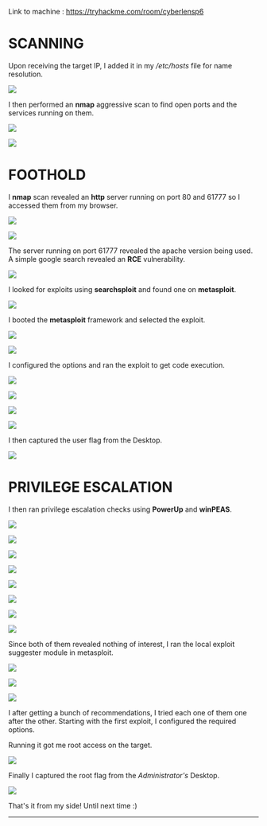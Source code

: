 
Link to machine : https://tryhackme.com/room/cyberlensp6

# SCANNING

Upon receiving the target IP, I added it in my */etc/hosts* file for name resolution.

![](IMAGES/1.png)

I then performed an **nmap** aggressive scan to find open ports and the services running on them. 

![](IMAGES/2.png)

![](IMAGES/3.png)

# FOOTHOLD

I **nmap** scan revealed an **http** server running on port 80 and 61777 so I accessed them from my browser.

![](IMAGES/4.png)

![](IMAGES/5.png)

The server running on port 61777 revealed the apache version being used. A simple google search revealed an **RCE** vulnerability.

![](IMAGES/6.png)

I looked for exploits using **searchsploit** and found one on **metasploit**.

![](IMAGES/7.png)

I booted the **metasploit** framework and selected the exploit.

![](IMAGES/8.png)

![](IMAGES/9.png)

I configured the options and ran the exploit to get code execution.

![](IMAGES/10.png)

![](IMAGES/11.png)

![](IMAGES/12.png)

![](IMAGES/13.png)

I then captured the user flag from the Desktop.

![](IMAGES/14.png)

# PRIVILEGE ESCALATION

I then ran privilege escalation checks using **PowerUp** and **winPEAS**.

![](IMAGES/15.png)

![](IMAGES/16.png)

![](IMAGES/17.png)

![](IMAGES/18.png)

![](IMAGES/19.png)

![](IMAGES/20.png)

![](IMAGES/21.png)

![](IMAGES/22.png)

Since both of them revealed nothing of interest, I ran the local exploit suggester module in metasploit.

![](IMAGES/23.png)

![](IMAGES/24.png)

![](IMAGES/25.png)

I after getting a bunch of recommendations, I tried each one of them one after the other. Starting with the first exploit, I configured the required options.

Running it got me root access on the target.

![](IMAGES/26.png)

Finally I captured the root flag from the *Administrator's* Desktop.

![](IMAGES/27.png)

That's it from my side! Until next time :)

---
